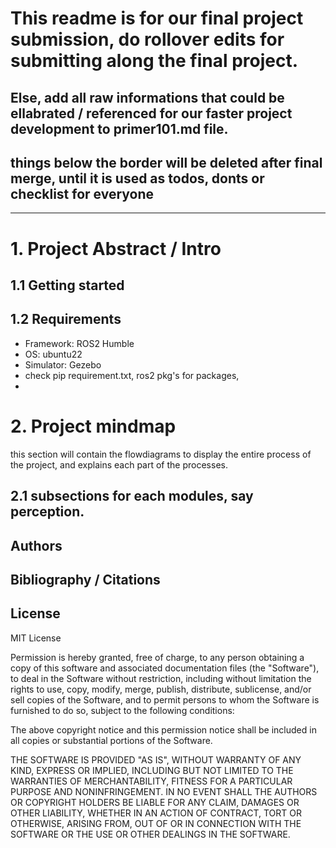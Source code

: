 # This readme is for our final project submission, do rollover edits for submitting along the final project.

## Else, add all raw informations that could be ellabrated / referenced for our faster project development to primer101.md file.

## **things below the border will be deleted after final merge, until it is used as todos, donts or checklist for everyone**

---

# 1. Project Abstract / Intro

## 1.1 Getting started

## 1.2 Requirements

- Framework: ROS2 Humble
- OS: ubuntu22
- Simulator: Gezebo
- check pip requirement.txt, ros2 pkg's for packages,
-

# 2. Project mindmap

this section will contain the flowdiagrams to display the entire process of the project, and explains each part of the processes.

## 2.1 subsections for each modules, say perception.

## Authors

## Bibliography / Citations

## License

MIT License

Permission is hereby granted, free of charge, to any person obtaining a copy
of this software and associated documentation files (the "Software"), to deal
in the Software without restriction, including without limitation the rights
to use, copy, modify, merge, publish, distribute, sublicense, and/or sell
copies of the Software, and to permit persons to whom the Software is
furnished to do so, subject to the following conditions:

The above copyright notice and this permission notice shall be included in all
copies or substantial portions of the Software.

THE SOFTWARE IS PROVIDED "AS IS", WITHOUT WARRANTY OF ANY KIND, EXPRESS OR
IMPLIED, INCLUDING BUT NOT LIMITED TO THE WARRANTIES OF MERCHANTABILITY,
FITNESS FOR A PARTICULAR PURPOSE AND NONINFRINGEMENT. IN NO EVENT SHALL THE
AUTHORS OR COPYRIGHT HOLDERS BE LIABLE FOR ANY CLAIM, DAMAGES OR OTHER
LIABILITY, WHETHER IN AN ACTION OF CONTRACT, TORT OR OTHERWISE, ARISING FROM,
OUT OF OR IN CONNECTION WITH THE SOFTWARE OR THE USE OR OTHER DEALINGS IN THE
SOFTWARE.
